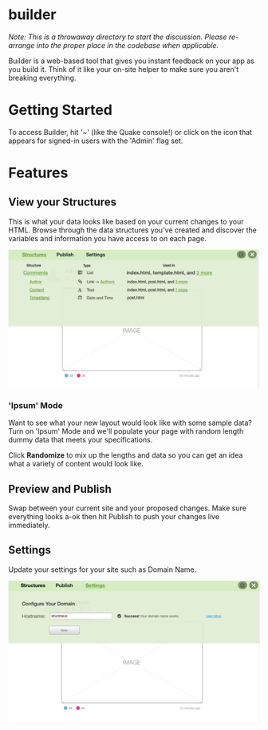 builder
=======

_Note: This is a throwaway directory to start the discussion. Please re-arrange into the proper place in the codebase when applicable._

Builder is a web-based tool that gives you instant feedback on your app as you build it. Think of it like your on-site helper to make sure you aren't breaking everything.


# Getting Started

To access Builder, hit '~' (like the Quake console!) or click on the icon that appears for signed-in users with the 'Admin' flag set.



# Features

## View your Structures

This is what your data looks like based on your current changes to your HTML. Browse through the data structures you've created and discover the variables and information you have access to on each page.

![Builder - Settings](wireframes/builder-structures.png?raw=true)

### 'Ipsum' Mode

Want to see what your new layout would look like with some sample data? Turn on 'Ipsum' Mode and we'll populate your page with random length dummy data that meets your specifications.

Click **Randomize** to mix up the lengths and data so you can get an idea what a variety of content would look like.

## Preview and Publish

Swap between your current site and your proposed changes. Make sure everything looks a-ok then hit Publish to push your changes live immediately.

## Settings

Update your settings for your site such as Domain Name.

![Builder - Settings](wireframes/builder-settings-success.png?raw=true)
